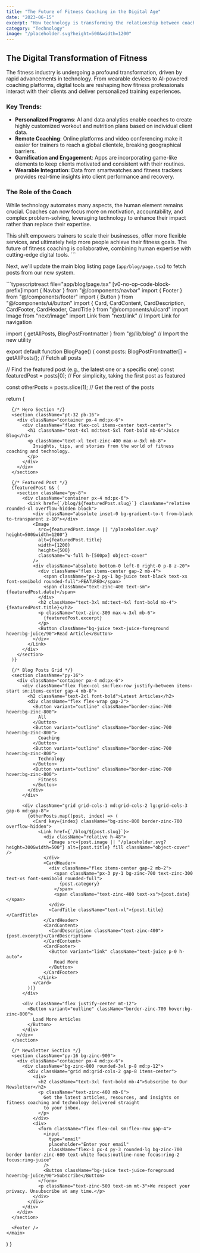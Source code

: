 ```yaml
---
title: "The Future of Fitness Coaching in the Digital Age"
date: "2023-06-15"
excerpt: "How technology is transforming the relationship between coaches and clients, and what it means for the future of fitness."
category: "Technology"
image: "/placeholder.svg?height=500&width=1200"
---
```


## The Digital Transformation of Fitness

The fitness industry is undergoing a profound transformation, driven by rapid advancements in technology. From wearable devices to AI-powered coaching platforms, digital tools are reshaping how fitness professionals interact with their clients and deliver personalized training experiences.

### Key Trends:

*   **Personalized Programs**: AI and data analytics enable coaches to create highly customized workout and nutrition plans based on individual client data.
*   **Remote Coaching**: Online platforms and video conferencing make it easier for trainers to reach a global clientele, breaking geographical barriers.
*   **Gamification and Engagement**: Apps are incorporating game-like elements to keep clients motivated and consistent with their routines.
*   **Wearable Integration**: Data from smartwatches and fitness trackers provides real-time insights into client performance and recovery.

### The Role of the Coach

While technology automates many aspects, the human element remains crucial. Coaches can now focus more on motivation, accountability, and complex problem-solving, leveraging technology to enhance their impact rather than replace their expertise.

This shift empowers trainers to scale their businesses, offer more flexible services, and ultimately help more people achieve their fitness goals. The future of fitness coaching is collaborative, combining human expertise with cutting-edge digital tools.
\`\`\`

Next, we'll update the main blog listing page (`app/blog/page.tsx`) to fetch posts from our new system.

\`\`\`typescriptreact file="app/blog/page.tsx"
[v0-no-op-code-block-prefix]import { Navbar } from "@/components/navbar"
import { Footer } from "@/components/footer"
import { Button } from "@/components/ui/button"
import { Card, CardContent, CardDescription, CardFooter, CardHeader, CardTitle } from "@/components/ui/card"
import Image from "next/image"
import Link from "next/link" // Import Link for navigation

import { getAllPosts, BlogPostFrontmatter } from "@/lib/blog" // Import the new utility

export default function BlogPage() {
  const posts: BlogPostFrontmatter[] = getAllPosts(); // Fetch all posts

  // Find the featured post (e.g., the latest one or a specific one)
  const featuredPost = posts[0]; // For simplicity, taking the first post as featured

  const otherPosts = posts.slice(1); // Get the rest of the posts

  return (
    <main className="min-h-screen bg-black text-white">
      <Navbar />

      {/* Hero Section */}
      <section className="pt-32 pb-16">
        <div className="container px-4 md:px-6">
          <div className="flex flex-col items-center text-center">
            <h1 className="text-4xl md:text-5xl font-bold mb-6">Juice Blog</h1>
            <p className="text-xl text-zinc-400 max-w-3xl mb-8">
              Insights, tips, and stories from the world of fitness coaching and technology.
            </p>
          </div>
        </div>
      </section>

      {/* Featured Post */}
      {featuredPost && (
        <section className="py-8">
          <div className="container px-4 md:px-6">
            <Link href={`/blog/${featuredPost.slug}`} className="relative rounded-xl overflow-hidden block">
              <div className="absolute inset-0 bg-gradient-to-t from-black to-transparent z-10"></div>
              <Image
                src={featuredPost.image || "/placeholder.svg?height=500&width=1200"}
                alt={featuredPost.title}
                width={1200}
                height={500}
                className="w-full h-[500px] object-cover"
              />
              <div className="absolute bottom-0 left-0 right-0 p-8 z-20">
                <div className="flex items-center gap-2 mb-4">
                  <span className="px-3 py-1 bg-juice text-black text-xs font-semibold rounded-full">FEATURED</span>
                  <span className="text-zinc-400 text-sm">{featuredPost.date}</span>
                </div>
                <h2 className="text-3xl md:text-4xl font-bold mb-4">{featuredPost.title}</h2>
                <p className="text-zinc-300 max-w-3xl mb-6">
                  {featuredPost.excerpt}
                </p>
                <Button className="bg-juice text-juice-foreground hover:bg-juice/90">Read Article</Button>
              </div>
            </Link>
          </div>
        </section>
      )}

      {/* Blog Posts Grid */}
      <section className="py-16">
        <div className="container px-4 md:px-6">
          <div className="flex flex-col sm:flex-row justify-between items-start sm:items-center gap-4 mb-8">
            <h2 className="text-2xl font-bold">Latest Articles</h2>
            <div className="flex flex-wrap gap-2">
              <Button variant="outline" className="border-zinc-700 hover:bg-zinc-800">
                All
              </Button>
              <Button variant="outline" className="border-zinc-700 hover:bg-zinc-800">
                Coaching
              </Button>
              <Button variant="outline" className="border-zinc-700 hover:bg-zinc-800">
                Technology
              </Button>
              <Button variant="outline" className="border-zinc-700 hover:bg-zinc-800">
                Fitness
              </Button>
            </div>
          </div>

          <div className="grid grid-cols-1 md:grid-cols-2 lg:grid-cols-3 gap-6 md:gap-8">
            {otherPosts.map((post, index) => (
              <Card key={index} className="bg-zinc-800 border-zinc-700 overflow-hidden">
                <Link href={`/blog/${post.slug}`}>
                  <div className="relative h-48">
                    <Image src={post.image || "/placeholder.svg?height=300&width=500"} alt={post.title} fill className="object-cover" />
                  </div>
                  <CardHeader>
                    <div className="flex items-center gap-2 mb-2">
                      <span className="px-3 py-1 bg-zinc-700 text-zinc-300 text-xs font-semibold rounded-full">
                        {post.category}
                      </span>
                      <span className="text-zinc-400 text-xs">{post.date}</span>
                    </div>
                    <CardTitle className="text-xl">{post.title}</CardTitle>
                  </CardHeader>
                  <CardContent>
                    <CardDescription className="text-zinc-400">{post.excerpt}</CardDescription>
                  </CardContent>
                  <CardFooter>
                    <Button variant="link" className="text-juice p-0 h-auto">
                      Read More
                    </Button>
                  </CardFooter>
                </Link>
              </Card>
            ))}
          </div>

          <div className="flex justify-center mt-12">
            <Button variant="outline" className="border-zinc-700 hover:bg-zinc-800">
              Load More Articles
            </Button>
          </div>
        </div>
      </section>

      {/* Newsletter Section */}
      <section className="py-16 bg-zinc-900">
        <div className="container px-4 md:px-6">
          <div className="bg-zinc-800 rounded-3xl p-8 md:p-12">
            <div className="grid md:grid-cols-2 gap-8 items-center">
              <div>
                <h2 className="text-3xl font-bold mb-4">Subscribe to Our Newsletter</h2>
                <p className="text-zinc-400 mb-6">
                  Get the latest articles, resources, and insights on fitness coaching and technology delivered straight
                  to your inbox.
                </p>
              </div>
              <div>
                <form className="flex flex-col sm:flex-row gap-4">
                  <input
                    type="email"
                    placeholder="Enter your email"
                    className="flex-1 px-4 py-3 rounded-lg bg-zinc-700 border border-zinc-600 text-white focus:outline-none focus:ring-2 focus:ring-juice"
                  />
                  <Button className="bg-juice text-juice-foreground hover:bg-juice/90">Subscribe</Button>
                </form>
                <p className="text-zinc-500 text-sm mt-3">We respect your privacy. Unsubscribe at any time.</p>
              </div>
            </div>
          </div>
        </div>
      </section>

      <Footer />
    </main>
  )
}
